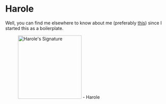 # Harole
Well, you can find me elsewhere to know about me (preferably <a href="https://preview.studio.site/live/4BqN8BM2Wr">this</a>) since I started this as a boilerplate.

<figure title="Harole's Signature">
<img alt="Harole's Signature" width="200" src="https://user-images.githubusercontent.com/47141290/194127671-1d720896-257f-4ee0-b13e-d086d6909b26.svg">
<span>- Harole</span>
</figure>

